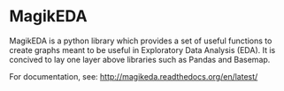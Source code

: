 # MagikEDA
MagikEDA is a python library which provides a set of useful functions to create graphs meant to be useful in Exploratory Data Analysis (EDA). It is concived to lay one layer above libraries such as Pandas and Basemap.

For documentation, see:
http://magikeda.readthedocs.org/en/latest/
